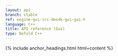 ```yaml
---
layout: api
branch: stable
ref: engine-gui-src-dmsdk-gui-gui-h
language: C++
title: API reference (Gui)
type: Defold C++
---
```

{% include anchor_headings.html html=content %}